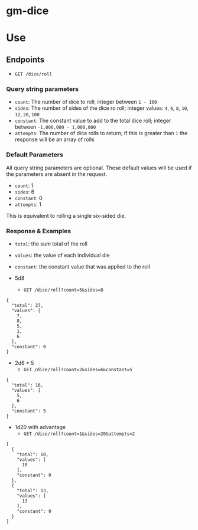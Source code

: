 # gm-dice

# Use

## Endpoints

- `GET /dice/roll`

### Query string parameters

- `count`: The number of dice to roll; integer between `1 - 100`
- `sides`: The number of sides of the dice ro roll; integer values: `4`, `6`, `8`, `10`, `12`, `20`, `100`
- `constant`: The constant value to add to the total dice roll; integer between `-1,000,000 - 1,000,000`
- `attempts`: The number of dice rolls to return; if this is greater than `1` the response will be an array of rolls

### Default Parameters
All query string parameters are optional. These default values will be used if the parameters are absent in the request.

- `count`: 1
- `sides`: 6
- `constant`: 0
- `attempts`: 1

This is equivalent to rolling a single six-sided die.

### Response & Examples

- `total`: the sum total of the roll
- `values`: the value of each individual die
- `constant`: the constant value that was applied to the roll

- 5d8
  - `GET /dice/roll?count=5&sides=8`
```
{
  "total": 27,
  "values": [
    7,
    8,
    5,
    1,
    6
  ],
  "constant": 0
}
```
- 2d6 + 5
  - `GET /dice/roll?count=2&sides=6&constant=5`
```
{
  "total": 16,
  "values": [
    5,
    6
  ],
  "constant": 5
}
```
- 1d20 with advantage
  - `GET /dice/roll?count=1&sides=20&attempts=2`
```
[
  {
    "total": 10,
    "values": [
      10
    ],
    "constant": 0
  },
  {
    "total": 13,
    "values": [
      13
    ],
    "constant": 0
  }
]
```
